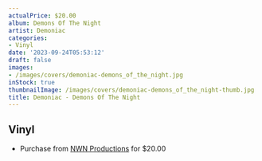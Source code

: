 ```yaml
---
actualPrice: $20.00
album: Demons Of The Night
artist: Demoniac
categories:
- Vinyl
date: '2023-09-24T05:53:12'
draft: false
images:
- /images/covers/demoniac-demons_of_the_night.jpg
inStock: true
thumbnailImage: /images/covers/demoniac-demons_of_the_night-thumb.jpg
title: Demoniac - Demons Of The Night
---
```


## Vinyl
* Purchase from [NWN Productions](http://shop.nwnprod.com/index.php?route=product/product&path=76&product_id=38511&sort=pd.name&order=ASC) for $20.00

